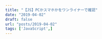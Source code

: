 ```yaml
---
title: "【JS】PCかスマホかをワンライナーで確認"
date: "2019-04-02"
draft: false
url: "posts/2019-04-02"
tags: ['JavaScript',]
---
```


